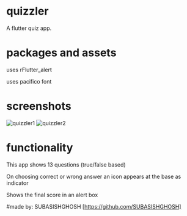 # quizzler

A flutter quiz app.

# packages and assets
uses rFlutter_alert

uses pacifico font

# screenshots
![quizzler1](https://user-images.githubusercontent.com/40732836/123644719-3fd0f780-d843-11eb-9947-be4fe996f6c2.jpeg)
![quizzler2](https://user-images.githubusercontent.com/40732836/123644879-6c850f00-d843-11eb-92ed-3dfb578417fb.jpeg)
# functionality

This app shows 13 questions (true/false based)

On choosing correct or wrong answer an icon appears at the base as indicator

Shows the final score in an alert box

#made by: SUBASISHGHOSH [https://github.com/SUBASISHGHOSH]
